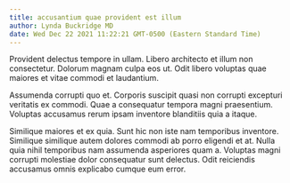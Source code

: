 ```yaml
---
title: accusantium quae provident est illum
author: Lynda Buckridge MD
date: Wed Dec 22 2021 11:22:21 GMT-0500 (Eastern Standard Time)
---
```

Provident delectus tempore in ullam. Libero architecto et illum non consectetur. Dolorum magnam culpa eos ut. Odit libero voluptas quae maiores et vitae commodi et laudantium.

 Assumenda corrupti quo et. Corporis suscipit quasi non corrupti excepturi veritatis ex commodi. Quae a consequatur tempora magni praesentium. Voluptas accusamus rerum ipsam inventore blanditiis quia a itaque.

 Similique maiores et ex quia. Sunt hic non iste nam temporibus inventore. Similique similique autem dolores commodi ab porro eligendi et at. Nulla quia nihil temporibus nam assumenda asperiores quam a. Voluptas magni corrupti molestiae dolor consequatur sunt delectus. Odit reiciendis accusamus omnis explicabo cumque eum error.
